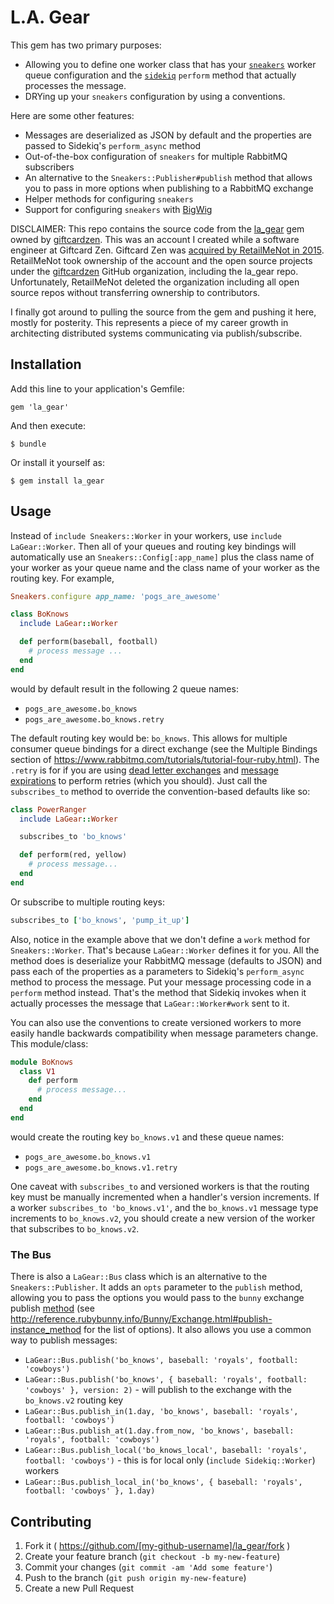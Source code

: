 # L.A. Gear

This gem has two primary purposes:
* Allowing you to define one worker class that has your [`sneakers`](https://github.com/jondot/sneakers) worker queue configuration and the [`sidekiq`](https://github.com/mperham/sidekiq) `perform` method that actually processes the message.
* DRYing up your `sneakers` configuration by using a conventions.

Here are some other features:
* Messages are deserialized as JSON by default and the properties are passed to Sidekiq's `perform_async` method
* Out-of-the-box configuration of `sneakers` for multiple RabbitMQ subscribers
* An alternative to the `Sneakers::Publisher#publish` method that allows you to pass in more options when publishing to a RabbitMQ exchange
* Helper methods for configuring `sneakers`
* Support for configuring `sneakers` with [BigWig](http://bigwig.io/)

DISCLAIMER: This repo contains the source code from the [la_gear](https://rubygems.org/gems/la_gear) gem owned by [giftcardzen](https://rubygems.org/profiles/giftcardzen). This was an account I created while a software engineer at Giftcard Zen. Giftcard Zen was [acquired by RetailMeNot in 2015](https://www.crunchbase.com/acquisition/whale-shark-media-acquires-giftcard-zen--18806c45). RetailMeNot took ownership of the account and the open source projects under the [giftcardzen](https://github.com/giftcardzen) GitHub organization, including the la_gear repo. Unfortunately, RetailMeNot deleted the organization including all open source repos without transferring ownership to contributors.

I finally got around to pulling the source from the gem and pushing it here, mostly for posterity. This represents a piece of my career growth in architecting distributed systems communicating via publish/subscribe.

## Installation

Add this line to your application's Gemfile:

    gem 'la_gear'

And then execute:

    $ bundle

Or install it yourself as:

    $ gem install la_gear

## Usage

Instead of `include Sneakers::Worker` in your workers, use `include LaGear::Worker`. Then all of your queues and routing key bindings will automatically use an `Sneakers::Config[:app_name]` plus the class name of your worker as your queue name and the class name of your worker as the routing key. For example,
```ruby
Sneakers.configure app_name: 'pogs_are_awesome'

class BoKnows
  include LaGear::Worker

  def perform(baseball, football)
    # process message ...
  end
end
```
would by default result in the following 2 queue names:

- `pogs_are_awesome.bo_knows`
- `pogs_are_awesome.bo_knows.retry`

The default routing key would be: `bo_knows`. This allows for multiple consumer queue bindings for a direct exchange (see the Multiple Bindings section of https://www.rabbitmq.com/tutorials/tutorial-four-ruby.html). The `.retry` is for if you are using [dead letter exchanges](https://www.rabbitmq.com/dlx.html) and [message expirations](https://www.rabbitmq.com/ttl.html) to perform retries (which you should). Just call the `subscribes_to` method to override the convention-based defaults like so:

```ruby
class PowerRanger
  include LaGear::Worker

  subscribes_to 'bo_knows'

  def perform(red, yellow)
    # process message...
  end
end
```

Or subscribe to multiple routing keys:

```ruby
subscribes_to ['bo_knows', 'pump_it_up']
```

Also, notice in the example above that we don't define a `work` method for `Sneakers::Worker`. That's because `LaGear::Worker` defines it for you. All the method does is deserialize your RabbitMQ message (defaults to JSON) and pass each of the properties as a parameters to Sidekiq's `perform_async` method to process the message. Put your message processing code in a `perform` method instead. That's the method that Sidekiq invokes when it actually processes the message that `LaGear::Worker#work` sent to it.

You can also use the conventions to create versioned workers to more easily handle backwards compatibility when message parameters change. This module/class:

```ruby
module BoKnows
  class V1
    def perform
      # process message...
    end
  end
end
```

would create the routing key `bo_knows.v1` and these queue names:

- `pogs_are_awesome.bo_knows.v1`
- `pogs_are_awesome.bo_knows.v1.retry`

One caveat with `subscribes_to` and versioned workers is that the routing key must be manually incremented when a handler's version increments. If a worker `subscribes_to 'bo_knows.v1'`, and the `bo_knows.v1` message type increments to `bo_knows.v2`, you should create a new version of the worker that subscribes to `bo_knows.v2`.

### The Bus

There is also a `LaGear::Bus` class which is an alternative to the `Sneakers::Publisher`. It adds an `opts` parameter to the `publish` method, allowing you to pass the options you would pass to the `bunny` exchange publish [method](http://reference.rubybunny.info/Bunny/Exchange.html#publish-instance_method) (see http://reference.rubybunny.info/Bunny/Exchange.html#publish-instance_method for the list of options). It also allows you use a common way to publish messages:

- `LaGear::Bus.publish('bo_knows', baseball: 'royals', football: 'cowboys')`
- `LaGear::Bus.publish('bo_knows', { baseball: 'royals', football: 'cowboys' }, version: 2)` - will publish to the exchange with the `bo_knows.v2` routing key
- `LaGear::Bus.publish_in(1.day, 'bo_knows', baseball: 'royals', football: 'cowboys')`
- `LaGear::Bus.publish_at(1.day.from_now, 'bo_knows', baseball: 'royals', football: 'cowboys')`
- `LaGear::Bus.publish_local('bo_knows_local', baseball: 'royals', football: 'cowboys')` - this is for local only (`include Sidekiq::Worker`) workers
- `LaGear::Bus.publish_local_in('bo_knows', { baseball: 'royals', football: 'cowboys' }, 1.day)`

## Contributing

1. Fork it ( https://github.com/[my-github-username]/la_gear/fork )
2. Create your feature branch (`git checkout -b my-new-feature`)
3. Commit your changes (`git commit -am 'Add some feature'`)
4. Push to the branch (`git push origin my-new-feature`)
5. Create a new Pull Request
